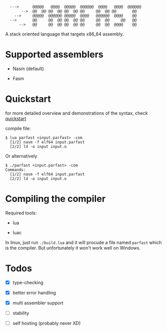 ```
  --->      @@@@@   @@@@  @@@@@  @@@@@@  @@@@   @@@@  @@@@@@ 
       -->  @@  @@ @@  @@ @@  @@ @@     @@  @@ @@       @@   
    -->     @@@@@  @@@@@@ @@@@@  @@@@   @@@@@@  @@@@    @@   
  -->       @@     @@  @@ @@  @@ @@     @@  @@     @@   @@   
      -->   @@     @@  @@ @@  @@ @@     @@  @@  @@@@    @@   
```
A stack oriented language that targets x86_64 assembly.

# Supported assemblers

- Nasm (default)

- Fasm

# Quickstart

for more detailed overview and demonstrations of the syntax, check [quickstart](Quickstart.md)

compile file:

```console
$ lua parfast <input.parfast> -com
  [1/2] nasm -f elf64 input.parfast
  [2/2] ld -o input input.o
```
Or alternatively
```console
$ ./parfast <input.parfast> -com
Commands:
  [1/2] nasm -f elf64 input.parfast
  [2/2] ld -o input input.o
```

# Compiling the compiler

Required tools:

  - lua

  - luac

In linux, just run `./build.lua` and it will procude a file named `parfast` which is the compiler. But unfortunately it won't work well on Windows.

# Todos

- [X] type-checking

- [X] better error handling

- [X] multi assembler support

- [ ] stability

- [ ] self hosting (probably never XD)